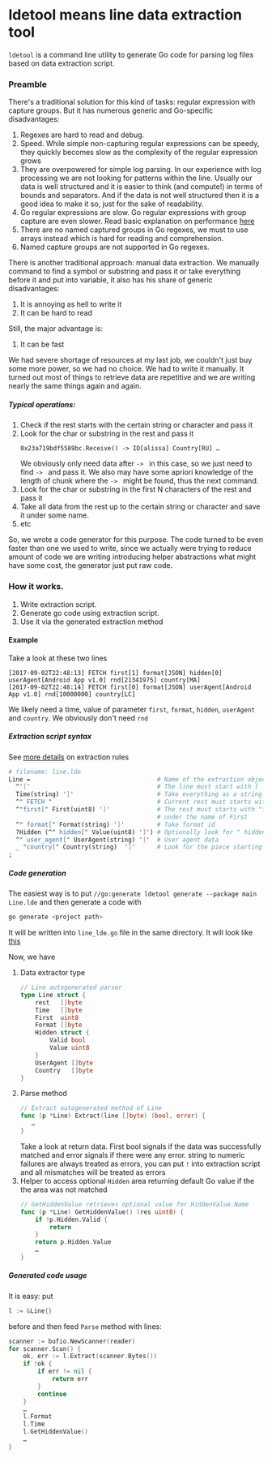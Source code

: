 # ldetool means line data extraction tool
`ldetool` is a command line utility to generate Go code for parsing log files based on data extraction script. 

### Preamble

There's a traditional solution for this kind of tasks: regular expression with capture groups. But it has numerous generic and Go-specific disadvantages:

1. Regexes are hard to read and debug.
2. Speed. While simple non-capturing regular expressions can be speedy, they quickly becomes slow as the complexity of the regular expression grows
3. They are overpowered for simple log parsing. In our experience with log processing we are not looking for patterns within the line. Usually our data is well structured and it is easier to think (and compute!) in terms of bounds and separators. And if the data is not well structured then it is a good idea to make it so, just for the sake of readability.
4. Go regular expressions are slow. Go regular expressions with group capture are even slower. Read basic explanation on performance [here](PERFORMANCE.md)
5. There are no named captured groups in Go regexes, we must to use arrays instead which is hard for reading and comprehension.
6. Named capture groups are not supported in Go regexes.

There is another traditional approach: manual data extraction. We manually command to find a symbol or substring and pass
it or take everything before it and put into variable, it also has his share of generic disadvantages:

1. It is annoying as hell to write it
2. It can be hard to read

Still, the major advantage is:
1. It can be fast

We had severe shortage of resources at my last job, we couldn't just buy some more power, so we had no choice. We had to write it manually.
It turned out most of things to retrieve data are repetitive and we are writing nearly the same things again and again.

##### Typical operations:
1. Check if the rest starts with the certain string or character and pass it
1. Look for the char or substring in the rest and pass it
    ```
    0x23a719bdf5589bc.Receive() -> ID[alissa] Country[RU] … 
    ```
    We obviously only need data after `-> ` in this case, so we just need to find `-> ` and pass it. We also may have
    some apriori knowledge of the length of chunk where the `-> ` might be found, thus the next command.
2. Look for the char or substring in the first N characters of the rest and pass it
3. Take all data from the rest up to the certain string or character and save it under some name.
4. etc

So, we wrote a code generator for this purpose. The code turned to be even faster than one we used to write, since we actually
were trying to reduce amount of code we are writing introducing helper abstractions what might have some cost, the generator just put raw code.

### How it works.
1. Write extraction script.
2. Generate go code using extraction script.
3. Use it via the generated extraction method

#### Example

Take a look at these two lines

```
[2017-09-02T22:48:13] FETCH first[1] format[JSON] hidden[0] userAgent[Android App v1.0] rnd[21341975] country[MA]
[2017-09-02T22:48:14] FETCH first[0] format[JSON] userAgent[Android App v1.0] rnd[10000000] country[LC]
```

We likely need a time, value of parameter `first`, `format`, `hidden`, `userAgent` and `country`. We obviously don't need `rnd` 

##### Extraction script syntax
See [more details](TOOL_RULES.md) on extraction rules

```perl
# filename: line.lde
Line =                                   # Name of the extraction object' type
  ^'['                                   # The line must start with [
  Time(string) ']'                       # Take everything as a string for Time right to ']' character
  ^" FETCH "                             # Current rest must starts with " FETCH " string
  ^"first[" First(uint8) ']'             # The rest must starts with "first[" characters, then take the rest until ']' as uint8
                                         # under the name of First
  ^" format[" Format(string) ']'         # Take format id
  ?Hidden (^" hidden[" Value(uint8) ']') # Optionally look for " hidden[\d+]"
  ^" user_agent[" UserAgent(string) ']'  # User agent data
  _ "country[" Country(string)  ']'      # Look for the piece starting with country[
;
```

##### Code generation
The easiest way is to put `//go:generate ldetool generate --package main Line.lde` and then generate a code with 
```bash
go generate <project path>
```
It will be written into `line_lde.go` file in the same directory. It will look like [this](SAMPLE.md)

Now, we have
1. Data extractor type
    ```go
    // Line autogenerated parser
    type Line struct {
        rest   []byte
        Time   []byte
        First  uint8
        Format []byte
        Hidden struct {
            Valid bool
            Value uint8
        }
        UserAgent []byte
        Country   []byte
    }
    ```
2. Parse method
    ```go
    // Extract autogenerated method of Line
    func (p *Line) Extract(line []byte) (bool, error) {
       …
    }
    ```
    Take a look at return data. First bool signals if the data was successfully matched and error signals if there were
    any error. string to numeric failures are always treated as errors, you can put `!` into extraction script and all
    mismatches will be treated as errors
3. Helper to access optional `Hidden` area returning default Go value if the the area was not matched
    ```go
    // GetHiddenValue retrieves optional value for HiddenValue.Name
    func (p *Line) GetHiddenValue() (res uint8) {
        if !p.Hidden.Valid {
            return
        }
        return p.Hidden.Value
        …
    }    
    ```
    
##### Generated code usage
It is easy: put
```go
l := &Line{}
```
before and then feed `Parse` method with lines:
```go
scanner := bufio.NewScanner(reader)
for scanner.Scan() {
    ok, err := l.Extract(scanner.Bytes())
    if !ok {
        if err != nil {
            return err
        }
        continue
    }
    …
    l.Format
    l.Time
    l.GetHiddenValue()
    …
}
```

